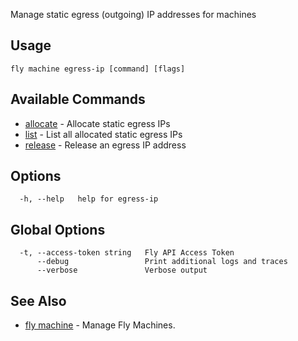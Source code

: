 Manage static egress (outgoing) IP addresses for machines

## Usage
~~~
fly machine egress-ip [command] [flags]
~~~

## Available Commands
* [allocate](/docs/flyctl/machine-egress-ip-allocate/)	 - Allocate static egress IPs
* [list](/docs/flyctl/machine-egress-ip-list/)	 - List all allocated static egress IPs
* [release](/docs/flyctl/machine-egress-ip-release/)	 - Release an egress IP address

## Options

~~~
  -h, --help   help for egress-ip
~~~

## Global Options

~~~
  -t, --access-token string   Fly API Access Token
      --debug                 Print additional logs and traces
      --verbose               Verbose output
~~~

## See Also

* [fly machine](/docs/flyctl/machine/)	 - Manage Fly Machines.

